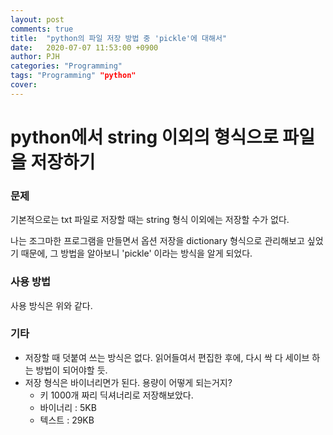 ```yaml
---
layout: post
comments: true
title:  "python의 파일 저장 방법 중 'pickle'에 대해서"
date:   2020-07-07 11:53:00 +0900
author: PJH
categories: "Programming"
tags: "Programming" "python"
cover:
---
```


<h1>
python에서 string 이외의 형식으로 파일을 저장하기
</h1>

### 문제

기본적으로는 txt 파일로 저장할 때는 string 형식 이외에는 저장할 수가 없다.

나는 조그마한 프로그램을 만들면서 옵션 저장을 dictionary 형식으로 관리해보고 싶었기 때문에,
그 방법을 알아보니 'pickle' 이라는 방식을 알게 되었다.

### 사용 방법

<script src="https://gist.github.com/junhyungPARK78/db97c5494e0244a3225951bf42dd89d0.js"></script>

사용 방식은 위와 같다.

### 기타

- 저장할 때 덧붙여 쓰는 방식은 없다. 읽어들여서 편집한 후에, 다시 싹 다 세이브 하는 방법이 되어야할 듯.
- 저장 형식은 바이너리면가 된다. 용량이 어떻게 되는거지?
  - 키 1000개 짜리 딕셔너리로 저장해보았다.
  - 바이너리 : 5KB
  - 텍스트 : 29KB

